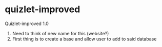 # quizlet-improved

Quizlet-improved 1.0
1. Need to think of new name for this (website?)
2. First thing is to create a base and allow user to add to said database